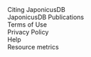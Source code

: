 <div class="left-menu-part left-menu-item"><a routerLink="/about/citing-japonicusdb">Citing JaponicusDB</a></div>
<div class="left-menu-part left-menu-item"><a routerLink="/about/published-by-japonicusdb">JaponicusDB Publications</a></div>
<div class="left-menu-part left-menu-item"><a routerLink="/about/terms-of-use">Terms of Use</a></div>
<div class="left-menu-part left-menu-item"><a routerLink="/about/privacy-policy">Privacy Policy</a></div>
<div class="left-menu-part left-menu-item"><a routerLink="/help">Help</a></div>
<div class="left-menu-part left-menu-item"><a routerLink="/about/resource-metrics">Resource metrics</a></div>
